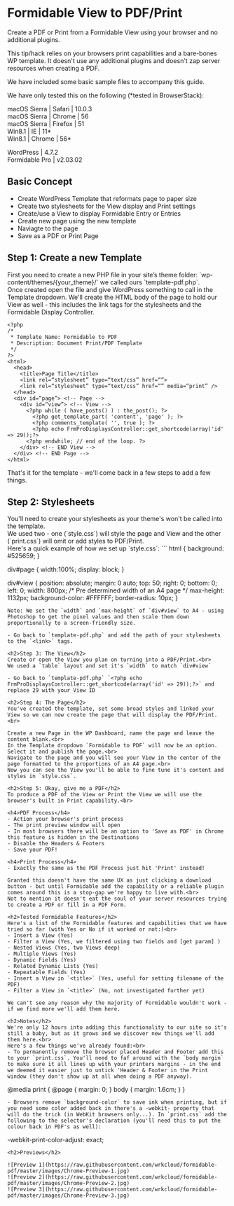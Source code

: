 # Formidable View to PDF/Print
Create a PDF or Print from a Formidable View using your browser and no additional plugins.

This tip/hack relies on your browsers print capabilities and a bare-bones WP template. It doesn't use any additional plugins and doesn't zap server resources when creating a PDF.

We have included some basic sample files to accompany this guide.

We have only tested this on the following (*tested in BrowserStack):

macOS Sierra | Safari | 10.0.3<br>
macOS Sierra | Chrome | 56<br>
macOS Sierra | Firefox | 51<br>
Win8.1 | IE | 11* <br>
Win8.1 | Chrome | 56* <br>

WordPress | 4.7.2<br>
Formidable Pro | v2.03.02

<h2>Basic Concept</h2>

- Create WordPress Template that reformats page to paper size
- Create two stylesheets for the View display and Print settings
- Create/use a View to display Formidable Entry or Entries
- Create new page using the new template
- Naviagte to the page
- Save as a PDF or Print Page

<h2>Step 1: Create a new Template</h2>
First you need to create a new PHP file in your site’s theme folder: `wp-content/themes/{your_theme}/` we called ours `template-pdf.php`.<br>Once created open the file and give WordPress something to call in the Template dropdown. We'll create the HTML body of the page to hold our View as well - this includes the link tags for the stylesheets and the Formidable Display Controller.

```
<?php
/*
 * Template Name: Formidable to PDF
 * Description: Document Print/PDF Template
 */
?>
<html>
  <head>
    <title>Page Title</title>
    <link rel=“stylesheet” type=“text/css” href=“”>
    <link rel=“stylesheet” type=“text/css” href=“” media=“print” />
  </head>
  <div id=“page”> <!-- Page -->
    <div id=“view”> <!-- View -->
      <?php while ( have_posts() ) : the_post(); ?>
        <?php get_template_part( 'content', 'page' ); ?>
        <?php comments_template( '', true ); ?>
        <?php echo FrmProDisplaysController::get_shortcode(array('id' => 29));?>
      <?php endwhile; // end of the loop. ?>
    </div> <!-- END View -->
  </div> <!-- END Page -->
</html>
```
That's it for the template - we'll come back in a few steps to add a few things.

<h2>Step 2: Stylesheets</h2>
You'll need to create your stylesheets as your theme's won't be called into the template.<br>
We used two - one (`style.css`) will style the page and View and the other (`print.css`) will omit or add styles to PDF/Print.<br>
Here's a quick example of how we set up `style.css`:
```
html {
   background: #525659;
}

div#page {
   width:100%;
   display: block;
}

div#view {
   position: absolute;
   margin: 0 auto;
   top: 50;
   right: 0;
   bottom: 0;
   left: 0;
   width: 800px; /* Pre determined width of an A4 page */
   max-height: 1132px; 
   background-color: #FFFFFF;
   border-radius: 10px;
}
```
Note: We set the `width` and `max-height` of `div#view` to A4 - using Photoshop to get the pixel values and then scale them down proportionally to a screen-friendly size.

- Go back to `template-pdf.php` and add the path of your stylesheets to the `<link>` tags.

<h2>Step 3: The View</h2>
Create or open the View you plan on turning into a PDF/Print.<br>
We used a `table` layout and set it's `width` to match `div#view`

- Go back to `template-pdf.php` `<?php echo FrmProDisplaysController::get_shortcode(array('id' => 29));?>` and replace 29 with your View ID

<h2>Step 4: The Page</h2>
You've created the template, set some broad styles and linked your View so we can now create the page that will display the PDF/Print.<br>

Create a new Page in the WP Dashboard, name the page and leave the content blank.<br>
In the Template dropdown `Formidable to PDF` will now be an option. Select it and publish the page.<br>
Navigate to the page and you will see your View in the center of the page formatted to the proportions of an A4 page.<br>
Now you can see the View you'll be able to fine tune it's content and styles in `style.css`.

<h2>Step 5: Okay, give me a PDF</h2>
To produce a PDF of the View or Print the View we will use the browser's built in Print capability.<br>

<h4>PDF Process</h4>
- Action your browser's print process
- The print preview window will open
- In most browsers there will be an option to 'Save as PDF' in Chrome this feature is hidden in the Destinations
- Disable the Headers & Footers
- Save your PDF!

<h4>Print Process</h4>
- Exactly the same as the PDF Process just hit 'Print' instead!

Granted this doesn't have the same UX as just clicking a download button - but until Formidable add the capability or a reliable plugin comes around this is a stop-gap we're happy to live with.<br>
Not to mention it doesn't eat the soul of your server resources trying to create a PDF or fill in a PDF Form.

<h2>Tested Formidable Features</h2>
Here's a list of the Formidable features and capabilities that we have tried so far (with Yes or No if it worked or not:)<br>
- Insert a View (Yes)
- Filter a View (Yes, we filtered using two fields and [get param] )
- Nested Views (Yes, two Views deep)
- Multiple Views (Yes)
- Dynamic Fields (Yes)
- Related Dynamic Lists (Yes)
- Repeatable Fields (Yes)
- Insert a View in `<title>` (Yes, useful for setting filename of the PDF)
- Filter a View in `<title>` (No, not investigated further yet)

We can't see any reason why the majority of Formidable wouldn't work - if we find more we'll add them here.

<h2>Notes</h2>
We're only 12 hours into adding this functionality to our site so it's still a baby, but as it grows and we discover new things we'll add them here.<br>
Here's a few things we've already found:<br>
- To permanently remove the browser placed Header and Footer add this to your `print.css`. You'll need to faf around with the `body margin` to make sure it all lines up with your printers margins - in the end we deemed it easier just to untick 'Header & Footer in the Print window (they don't show up at all when doing a PDF anyway). 
```
@media print {
  @page { margin: 0; }
  body { margin: 1.6cm; }
}
```
- Browsers remove `background-color` to save ink when printing, but if you need some color added back in there's a -webkit- property that will do the trick (in WebKit browsers only...). In `print.css` add the following to the selector's declaration (you'll need this to put the colour back in PDF's as well):
```
-webkit-print-color-adjust: exact;
````
<h2>Previews</h2>

![Preview 1](https://raw.githubusercontent.com/wrkcloud/formidable-pdf/master/images/Chrome-Preview-1.jpg)
![Preview 2](https://raw.githubusercontent.com/wrkcloud/formidable-pdf/master/images/Chrome-Preview-2.jpg)
![Preview 3](https://raw.githubusercontent.com/wrkcloud/formidable-pdf/master/images/Chrome-Preview-3.jpg)








